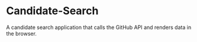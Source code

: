 # Candidate-Search
A candidate search application that calls the GitHub API and renders data in the browser.
